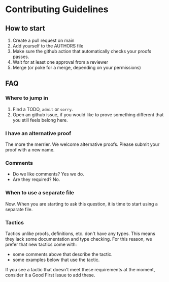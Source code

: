 # Contributing Guidelines

## How to start

1. Create a pull request on main
2. Add yourself to the AUTHORS file
3. Make sure the github action that automatically checks your proofs passes.
4. Wait for at least one approval from a reviewer
5. Merge (or poke for a merge, depending on your permissions)

## FAQ

### Where to jump in

1. Find a TODO, `admit` or `sorry`.
2. Open an github issue, if you would like to prove something different that you still feels belong here.

### I have an alternative proof

The more the merrier. We welcome alternative proofs. Please submit your proof with a new name.

### Comments

 - Do we like comments? Yes we do.
 - Are they required? No.

### When to use a separate file

Now. When you are starting to ask this question, it is time to start using a separate file.

### Tactics

Tactics unlike proofs, definitions, etc. don't have any types.
This means they lack some documentation and type checking.
For this reason, we prefer that new tactics come with:
  - some comments above that describe the tactic.
  - some examples below that use the tactic.

If you see a tactic that doesn't meet these requirements at the moment, consider it a Good First Issue to add these.

